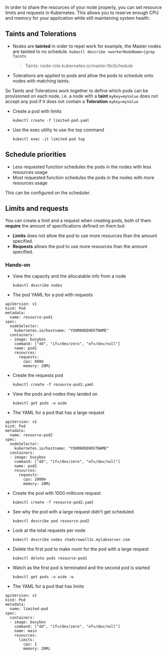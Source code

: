 In order to share the resources of your node properly, you can set resource limits and requests in Kubernetes. This allows you to reserve enough CPU and memory for your application while still maintaining system health. 

## Taints and Tolerations

* Nodes are **tainted** in order to repel work for example, the Master nodes are tainted to no schedule.
  `kubectl describe <workerNodeName>|grep Taints`
  >Taints:             node-role.kubernetes.io/master:NoSchedule

* Tolerations are applied to pods and allow the pods to schedule onto nodes with matching taints.

So Taints and Tolerations work together to define which pods can be provisioned on each node, i.e. a node with a **taint** `myKey=myValue` does not accept any pod if it does not contain a **Toleration** `myKey=myValue`

* Create a pod with limits

    `kubectl create -f limited-pod.yaml`

* Use the exec utility to use the top command

    `kubectl exec -it limited-pod top`

## Schedule priorities

* Less requested function schedules the pods in the nodes with less resources usage
* Most requested function schedules the pods in the nodes with more resources usage

This can be configured on the scheduler.

## Limits and requests

You can create a limit and a request when creating pods, both of them **require** the amount of specifications defined on them but:

* **Limits** does not allow the pod to use more resources than the amount specified.
* **Requests** allows the pod to use more resources than the amount specified.

### Hands-on

* View the capacity and the allocatable info from a node

    `kubectl describe nodes`

* The pod YAML for a pod with requests

```
apiVersion: v1
kind: Pod
metadata:
  name: resource-pod1
spec:
  nodeSelector:
    kubernetes.io/hostname: "YOURNODEHOSTNAME"
  containers:
  - image: busybox
    command: ["dd", "if=/dev/zero", "of=/dev/null"]
    name: pod1
    resources:
      requests:
        cpu: 800m
        memory: 20Mi
```

* Create the requests pod

    `kubectl create -f resource-pod1.yaml`

* View the pods and nodes they landed on

    `kubectl get pods -o wide`

* The YAML for a pod that has a large request

```
apiVersion: v1
kind: Pod
metadata:
  name: resource-pod2
spec:
  nodeSelector:
    kubernetes.io/hostname: "YOURNODEHOSTNAME"
  containers:
  - image: busybox
    command: ["dd", "if=/dev/zero", "of=/dev/null"]
    name: pod2
    resources:
      requests:
        cpu: 1000m
        memory: 20Mi
```

* Create the pod with 1000 millicore request

    `kubectl create -f resource-pod2.yaml`

* See why the pod with a large request didn’t get scheduled

    `kubectl describe pod resource-pod2`

* Look at the total requests per node

    `kubectl describe nodes chadcrowell3c.mylabserver.com`

* Delete the first pod to make room for the pod with a large request

    `kubectl delete pods resource-pod1`

* Watch as the first pod is terminated and the second pod is started

    `kubectl get pods -o wide -w`

* The YAML for a pod that has limits

```
apiVersion: v1
kind: Pod
metadata:
  name: limited-pod
spec:
  containers:
  - image: busybox
    command: ["dd", "if=/dev/zero", "of=/dev/null"]
    name: main
    resources:
      limits:
        cpu: 1
        memory: 20Mi
```